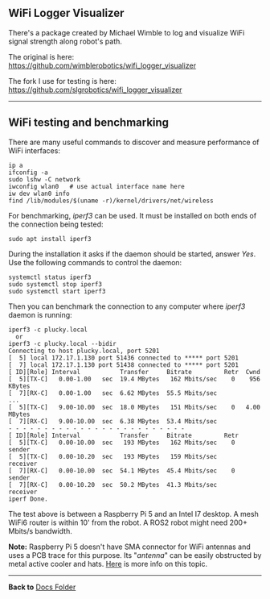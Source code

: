 ## WiFi Logger Visualizer

There's a package created by Michael Wimble to log and visualize WiFi signal strength along robot's path.

The original is here: https://github.com/wimblerobotics/wifi_logger_visualizer

The fork I use for testing is here: https://github.com/slgrobotics/wifi_logger_visualizer

----------------

## WiFi testing and benchmarking

There are many useful commands to discover and measure performance of WiFi interfaces:
```
ip a
ifconfig -a
sudo lshw -C network
iwconfig wlan0   # use actual interface name here
iw dev wlan0 info
find /lib/modules/$(uname -r)/kernel/drivers/net/wireless
```
For benchmarking, _iperf3_ can be used. It must be installed on both ends of the connection being tested:
```
sudo apt install iperf3
```
During the installation it asks if the daemon should be started, answer _Yes_. Use the following commands to control the daemon:
```
systemctl status iperf3
sudo systemctl stop iperf3
sudo systemctl start iperf3
```
Then you can benchmark the connection to any computer where _iperf3_ daemon is running:
```
iperf3 -c plucky.local
  or
iperf3 -c plucky.local --bidir
Connecting to host plucky.local, port 5201
[  5] local 172.17.1.130 port 51436 connected to ***** port 5201
[  7] local 172.17.1.130 port 51438 connected to ***** port 5201
[ ID][Role] Interval           Transfer     Bitrate         Retr  Cwnd
[  5][TX-C]   0.00-1.00   sec  19.4 MBytes   162 Mbits/sec    0    956 KBytes       
[  7][RX-C]   0.00-1.00   sec  6.62 MBytes  55.5 Mbits/sec
...
[  5][TX-C]   9.00-10.00  sec  18.0 MBytes   151 Mbits/sec    0   4.00 MBytes       
[  7][RX-C]   9.00-10.00  sec  6.38 MBytes  53.4 Mbits/sec                  
- - - - - - - - - - - - - - - - - - - - - - - - -
[ ID][Role] Interval           Transfer     Bitrate         Retr
[  5][TX-C]   0.00-10.00  sec   193 MBytes   162 Mbits/sec    0             sender
[  5][TX-C]   0.00-10.20  sec   193 MBytes   159 Mbits/sec                  receiver
[  7][RX-C]   0.00-10.00  sec  54.1 MBytes  45.4 Mbits/sec    0             sender
[  7][RX-C]   0.00-10.20  sec  50.2 MBytes  41.3 Mbits/sec                  receiver
iperf Done.
```
The test above is between a Raspberry Pi 5 and an Intel I7 desktop. A mesh WiFi6 router is within 10' from the robot. A ROS2 robot might need 200+ Mbits/s bandwidth.


**Note:** Raspberry Pi 5 doesn't have SMA connector for WiFi antennas and uses a PCB trace for this purpose. 
Its "_antenna_" can be easily obstructed by metal active cooler and hats.
[Here](https://community.element14.com/products/raspberry-pi/f/forum/53868/how-good-is-wifi-in-raspberry-pi-5) is more info on this topic.

----------------

**Back to** [Docs Folder](https://github.com/slgrobotics/robots_bringup/tree/main/Docs)
